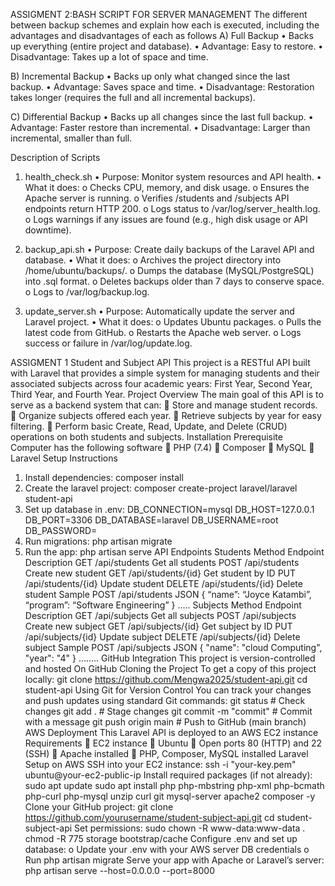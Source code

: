 ASSIGMENT 2:BASH SCRIPT FOR SERVER MANAGEMENT
The different between backup schemes and explain how each is executed, including the
advantages and disadvantages of each as follows
A) Full Backup
•	Backs up everything (entire project and database).
•	Advantage: Easy to restore.
•	Disadvantage: Takes up a lot of space and time.

B) Incremental Backup
•   Backs up only what changed since the last backup.
•	Advantage: Saves space and time.
•	Disadvantage: Restoration takes longer (requires the full and all incremental backups).

C) Differential Backup
•	Backs up all changes since the last full backup.
•	Advantage: Faster restore than incremental.
•	Disadvantage: Larger than incremental, smaller than full.

Description of Scripts
1. health_check.sh
•	Purpose: Monitor system resources and API health.
•	What it does:
o	Checks CPU, memory, and disk usage.
o	Ensures the Apache server is running.
o	Verifies /students and /subjects API endpoints return HTTP 200.
o	Logs status to /var/log/server_health.log.
o	Logs warnings if any issues are found (e.g., high disk usage or API downtime).

2. backup_api.sh
•	Purpose: Create daily backups of the Laravel API and database.
•	What it does:
o	Archives the project directory into /home/ubuntu/backups/.
o	Dumps the database (MySQL/PostgreSQL) into .sql format.
o	Deletes backups older than 7 days to conserve space.
o	Logs to /var/log/backup.log.

3. update_server.sh
•	Purpose: Automatically update the server and Laravel project.
•	What it does:
o	Updates Ubuntu packages.
o	Pulls the latest code from GitHub.
o	Restarts the Apache web server.
o	Logs success or failure in /var/log/update.log.



ASSIGMENT 1
Student and Subject API
This project is a RESTful API built with Laravel that provides a simple system for managing
students and their associated subjects across four academic years: First Year, Second Year,
Third Year, and Fourth Year.
Project Overview
The main goal of this API is to serve as a backend system that can:
 Store and manage student records.
 Organize subjects offered each year.
 Retrieve subjects by year for easy filtering.
 Perform basic Create, Read, Update, and Delete (CRUD) operations on both students and
subjects.
Installation
Prerequisite
Computer has the following software
 PHP (7.4)
 Composer
 MySQL
 Laravel
Setup Instructions
1. Install dependencies:
composer install
2. Create the laravel project:
composer create-project laravel/laravel student-api
3. Set up database in .env:
DB_CONNECTION=mysql
DB_HOST=127.0.0.1
DB_PORT=3306
DB_DATABASE=laravel
DB_USERNAME=root
DB_PASSWORD=
4. Run migrations:
php artisan migrate
5. Run the app:
php artisan serve
API Endpoints
Students
Method Endpoint Description
GET /api/students Get all students
POST /api/students Create new student
GET /api/students/{id} Get student by ID
PUT /api/students/{id} Update student
DELETE /api/students/{id} Delete student
Sample POST /api/students JSON
{
“name”: “Joyce Katambi”,
“program”: “Software Engineering”
}
…..
Subjects
Method Endpoint Description
GET /api/subjects Get all subjects
POST /api/subjects Create new subject
GET /api/subjects/{id} Get subject by ID
PUT /api/subjects/{id} Update subject
DELETE /api/subjects/{id} Delete subject
Sample POST /api/subjects JSON
{
"name": "cloud Computing",
"year": "4"
}
……..
GitHub Integration
This project is version-controlled and hosted On GitHub
Cloning the Project
To get a copy of this project locally:
git clone https://github.com/Mengwa2025/student-api.git
cd student-api
Using Git for Version Control
You can track your changes and push updates using standard Git commands:
git status # Check changes
git add . # Stage changes
git commit -m "commit" # Commit with a message
git push origin main # Push to GitHub (main branch)
AWS Deployment
This Laravel API is deployed to an AWS EC2 instance
Requirements
 EC2 instance
 Ubuntu
 Open ports 80 (HTTP) and 22 (SSH)
 Apache installed
 PHP, Composer, MySQL installed
Laravel Setup on AWS
SSH into your EC2 instance:
ssh -i "your-key.pem" ubuntu@your-ec2-public-ip
Install required packages (if not already):
sudo apt update
sudo apt install php php-mbstring php-xml php-bcmath php-curl php-mysql unzip curl git
mysql-server apache2 composer -y
Clone your GitHub project:
git clone https://github.com/yourusername/student-subject-api.git
cd student-subject-api
Set permissions:
sudo chown -R www-data:www-data .
chmod -R 775 storage bootstrap/cache
Configure .env and set up database:
o Update your .env with your AWS server DB credentials
o Run php artisan migrate
Serve your app with Apache or Laravel’s server:
php artisan serve --host=0.0.0.0 --port=8000

